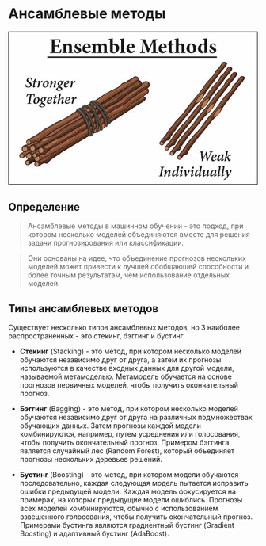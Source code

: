 # Ансамблевые методы

![Screen Shot](img/img.png)

## Определение

> Ансамблевые методы в машинном обучении - это подход, 
при котором несколько моделей объединяются вместе 
для решения задачи прогнозирования или классификации. 

> Они основаны на идее, что объединение прогнозов нескольких 
моделей может привести к лучшей обобщающей способности 
и более точным результатам, чем использование отдельных 
моделей. 
 
## Типы ансамблевых методов

Существует несколько типов ансамблевых методов, но 3 
наиболее распространенных - это стекинг, бэггинг и бустинг. 
 
- **Стекинг** (Stacking) - это метод, при котором несколько моделей 
обучаются независимо друг от друга, а затем их прогнозы 
используются в качестве входных данных для другой модели, 
называемой метамоделью. Метамодель обучается на основе 
прогнозов первичных моделей, чтобы получить окончательный 
прогноз. 

- **Бэггинг** (Bagging) - это метод, при котором несколько 
моделей обучаются независимо друг от друга на различных 
подмножествах обучающих данных. Затем прогнозы каждой модели 
комбинируются, например, путем усреднения или голосования, 
чтобы получить окончательный прогноз. Примером бэггинга 
является случайный лес (Random Forest), который объединяет 
прогнозы нескольких деревьев решений. 

 
- **Бустинг** (Boosting) - это метод, при котором модели 
обучаются последовательно, каждая следующая модель пытается 
исправить ошибки предыдущей модели. Каждая модель фокусируется 
на примерах, на которых предыдущие модели ошиблись. Прогнозы 
всех моделей комбинируются, обычно с использованием 
взвешенного голосования, чтобы получить окончательный прогноз. 
Примерами бустинга являются градиентный бустинг (Gradient Boosting) и адаптивный бустинг (AdaBoost). 
 
